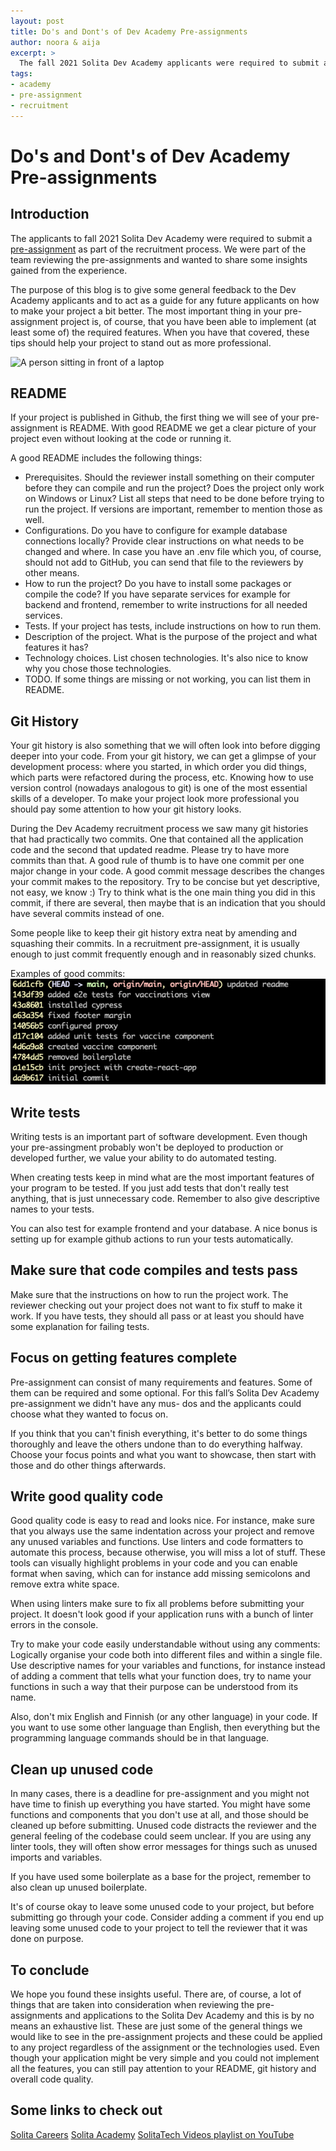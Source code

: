 ```yaml
---
layout: post
title: Do's and Dont's of Dev Academy Pre-assignments
author: noora & aija
excerpt: >
  The fall 2021 Solita Dev Academy applicants were required to submit a pre-assignment as part of the recruitment process. We were part of the team reviewing the pre-assignments and wanted to share some insights gained from the experience.
tags:
- academy
- pre-assignment
- recruitment
---
```


# Do's and Dont's of Dev Academy Pre-assignments

## Introduction
The applicants to fall 2021 Solita Dev Academy were required to submit a [pre-assignment](https://github.com/solita/vaccine-exercise-2021) as part of the recruitment process. We were part of the team reviewing the pre-assignments and wanted to share some insights gained from the experience.

The purpose of this blog is to give some general feedback to the Dev Academy applicants and to act as a guide for any future applicants on how to make your project a bit better. The most important thing in your pre-assignment project is, of course, that you have been able to implement (at least some of) the required features. When you have that covered, these tips should help your project to stand out as more professional.

![A person sitting in front of a laptop](/img/pre-assignments/image.png)

## README
If your project is published in Github, the first thing we will see of your pre-assignment is README. With good README we get a clear picture of your project even without looking at the code or running it. 

A good README includes the following things:
- Prerequisites. Should the reviewer install something on their computer before they can compile and run the project? Does the project only work on Windows or Linux? List all steps that need to be done before trying to run the project. If versions are important, remember to mention those as well.
- Configurations. Do you have to configure for example database connections locally? Provide clear instructions on what needs to be changed and where. In case you have an .env file which you, of course, should not add to GitHub, you can send that file to the reviewers by other means.
- How to run the project? Do you have to install some packages or compile the code? If you have separate services for example for backend and frontend, remember to write instructions for all needed services.
- Tests. If your project has tests, include instructions on how to run them.
- Description of the project. What is the purpose of the project and what features it has?
- Technology choices. List chosen technologies. It's also nice to know why you chose those technologies.
- TODO. If some things are missing or not working, you can list them in README.

## Git History
Your git history is also something that we will often look into before digging deeper into your code. From your git history, we can get a glimpse of your development process: where you started, in which order you did things, which parts were refactored during the process, etc. Knowing how to use version control (nowadays analogous to git) is one of the most essential skills of a developer. To make your project look more professional you should pay some attention to how your git history looks. 

During the Dev Academy recruitment process we saw many git histories that had practically two commits. One that contained all the application code and the second that updated readme. Please try to have more commits than that. A good rule of thumb is to have one commit per one major change in your code. A good commit message describes the changes your commit makes to the repository. Try to be concise but yet descriptive, not easy, we know :) Try to think what is the one main thing you did in this commit, if there are several, then maybe that is an indication that you should have several commits instead of one.

Some people like to keep their git history extra neat by amending and squashing their commits. In a recruitment pre-assignment, it is usually enough to just commit frequently enough and in reasonably sized chunks.

Examples of good commits:
![Git history](/img/pre-assignments/git-history.png)

## Write tests

Writing tests is an important part of software development. Even though your pre-assingment probably won't be deployed to production or developed further, we value your ability to do automated testing. 

When creating tests keep in mind what are the most important features of your program to be tested. If you just add tests that don't really test anything, that is just unnecessary code. Remember to also give descriptive names to your tests. 

You can also test for example frontend and your database. A nice bonus is setting up for example github actions to run your tests automatically.

## Make sure that code compiles and tests pass
Make sure that the instructions on how to run the project work. The reviewer checking out your project does not want to fix stuff to make it work. If you have tests, they should all pass or at least you should have some explanation for failing tests. 

## Focus on getting features complete
Pre-assignment can consist of many requirements and features. Some of them can be required and some optional. For this fall’s Solita Dev Academy pre-assignment we didn't have any mus- dos and the applicants could choose what they wanted to focus on.

If you think that you can't finish everything, it's better to do some things thoroughly and leave the others undone than to do everything halfway. Choose your focus points and what you want to showcase, then start with those and do other things afterwards.

## Write good quality code
Good quality code is easy to read and looks nice. For instance, make sure that you always use the same indentation across your project and remove any unused variables and functions. Use linters and code formatters to automate this process, because otherwise, you will miss a lot of stuff. These tools can visually highlight problems in your code and you can enable format when saving, which can for instance add missing semicolons and remove extra white space.

When using linters make sure to fix all problems before submitting your project. It doesn't look good if your application runs with a bunch of linter errors in the console.

Try to make your code easily understandable without using any comments: Logically organise your code both into different files and within a single file. Use descriptive names for your variables and functions, for instance instead of adding a comment that tells what your function does, try to name your functions in such a way that their purpose can be understood from its name.

Also, don't mix English and Finnish (or any other language) in your code. If you want to use some other language than English, then everything but the programming language commands should be in that language.

## Clean up unused code
In many cases, there is a deadline for pre-assignment and you might not have time to finish up everything you have started. You might have some functions and components that you don't use at all, and those should be cleaned up before submitting. Unused code distracts the reviewer and the general feeling of the codebase could seem unclear. If you are using any linter tools, they will often show error messages for things such as unused imports and variables.

If you have used some boilerplate as a base for the project, remember to also clean up unused boilerplate. 

It's of course okay to leave some unused code to your project, but before submitting go through your code. Consider adding a comment if you end up leaving some unused code to your project to tell the reviewer that it was done on purpose.

## To conclude
We hope you found these insights useful. There are, of course, a lot of things that are taken into consideration when reviewing the pre-assignments and applications to the Solita Dev Academy and this is by no means an exhaustive list. These are just some of the general things we would like to see in the pre-assignment projects and these could be applied to any project regardless of the assignment or the technologies used. Even though your application might be very simple and you could not implement all the features, you can still pay attention to your README, git history and overall code quality.

## Some links to check out
[Solita Careers](https://www.solita.fi/en/careers/)
[Solita Academy](https://www.solita.fi/en/academy/)
[SolitaTech Videos playlist on YouTube](https://www.youtube.com/watch?v=bYeJ3xfwjjg&list=PLsaEf6-Yla5oOMz04xXQ-NsVnYqPCcmZH)